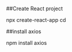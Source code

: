 ##Create React project

npx create-react-app <project name>
cd <project name>

##install axios

npm install axios
